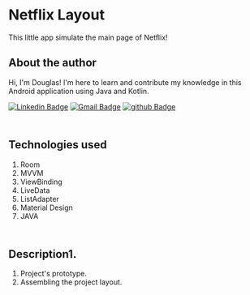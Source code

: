 # Netflix Layout

This little app simulate the main page of Netflix!

## About the author
Hi, I'm Douglas! I'm here to learn and contribute my knowledge in this Android application using Java and Kotlin.

[![Linkedin Badge](https://img.shields.io/badge/-Douglas_Ramos-blue?style=flat-square&logo=linkedin&logoColor=white&link=https://br.https://www.linkedin.com/in/douglas-ramos-156671b8/)](https://www.linkedin.com/in/douglas-ramos-156671b8)  [![Gmail Badge](https://img.shields.io/badge/-douglas.dr.ramos@gmail.com-c14438?style=flat-square&logo=github&logoColor=white&link=mailto:douglas.dr.ramos@gmail.com)](mailto:douglas.dr.ramos@gmail.com) 
[![github Badge](https://img.shields.io/badge/-GitHub-black?style=flat-square&logo=github&logoColor=white&link=https://github.com/Douglasdr7)](https://github.com/Douglasdr7)



## <br />Technologies used
1. Room
2. MVVM
3. ViewBinding
4. LiveData
5. ListAdapter
6. Material Design
7. JAVA


## <br />Description1. 
1. Project's prototype.
2. Assembling the project layout.
